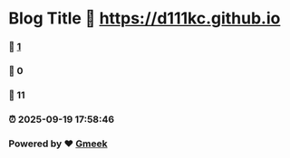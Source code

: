 # Blog Title :link: https://d111kc.github.io 
### :page_facing_up: [1](https://d111kc.github.io/tag.html) 
### :speech_balloon: 0 
### :hibiscus: 11 
### :alarm_clock: 2025-09-19 17:58:46 
### Powered by :heart: [Gmeek](https://github.com/Meekdai/Gmeek)

